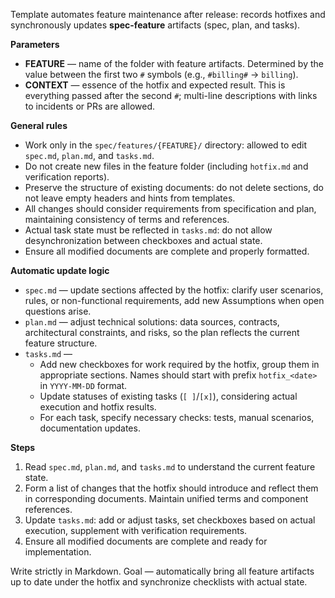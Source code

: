 <!-- spec-feature: feature hotfix -->

Template automates feature maintenance after release: records hotfixes and synchronously updates **spec-feature** artifacts (spec, plan, and tasks).

**Parameters**

- **FEATURE** — name of the folder with feature artifacts. Determined by the value between the first two `#` symbols (e.g., `#billing#` → `billing`).
- **CONTEXT** — essence of the hotfix and expected result. This is everything passed after the second `#`; multi-line descriptions with links to incidents or PRs are allowed.

**General rules**

- Work only in the `spec/features/{FEATURE}/` directory: allowed to edit `spec.md`, `plan.md`, and `tasks.md`.
- Do not create new files in the feature folder (including `hotfix.md` and verification reports).
- Preserve the structure of existing documents: do not delete sections, do not leave empty headers and hints from templates.
- All changes should consider requirements from specification and plan, maintaining consistency of terms and references.
- Actual task state must be reflected in `tasks.md`: do not allow desynchronization between checkboxes and actual state.
- Ensure all modified documents are complete and properly formatted.

**Automatic update logic**

- `spec.md` — update sections affected by the hotfix: clarify user scenarios, rules, or non-functional requirements, add new Assumptions when open questions arise.
- `plan.md` — adjust technical solutions: data sources, contracts, architectural constraints, and risks, so the plan reflects the current feature structure.
- `tasks.md` —
  - Add new checkboxes for work required by the hotfix, group them in appropriate sections. Names should start with prefix `hotfix_<date>` in `YYYY-MM-DD` format.
  - Update statuses of existing tasks (`[ ]`/`[x]`), considering actual execution and hotfix results.
  - For each task, specify necessary checks: tests, manual scenarios, documentation updates.

**Steps**

1. Read `spec.md`, `plan.md`, and `tasks.md` to understand the current feature state.
2. Form a list of changes that the hotfix should introduce and reflect them in corresponding documents. Maintain unified terms and component references.
3. Update `tasks.md`: add or adjust tasks, set checkboxes based on actual execution, supplement with verification requirements.
4. Ensure all modified documents are complete and ready for implementation.

Write strictly in Markdown. Goal — automatically bring all feature artifacts up to date under the hotfix and synchronize checklists with actual state.
